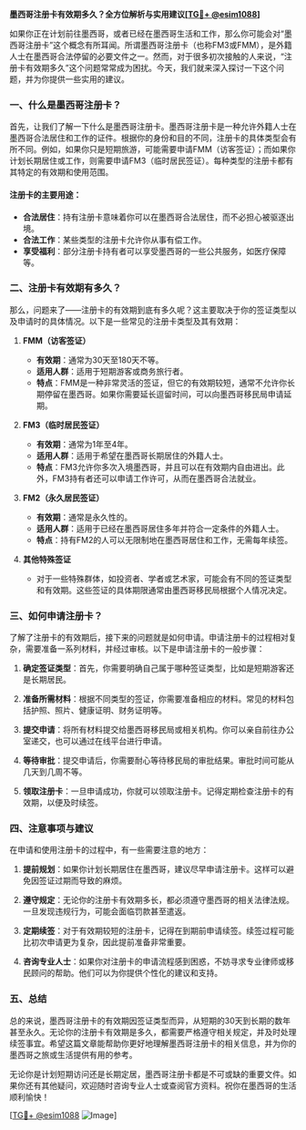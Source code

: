 **墨西哥注册卡有效期多久？全方位解析与实用建议[[TG💪+ @esim1088](https://t.me/s/esim1088)]**

如果你正在计划前往墨西哥，或者已经在墨西哥生活和工作，那么你可能会对“墨西哥注册卡”这个概念有所耳闻。所谓墨西哥注册卡（也称FM3或FMM），是外籍人士在墨西哥合法停留的必要文件之一。然而，对于很多初次接触的人来说，“注册卡有效期多久”这个问题常常成为困扰。今天，我们就来深入探讨一下这个问题，并为你提供一些实用的建议。

### 一、什么是墨西哥注册卡？

首先，让我们了解一下什么是墨西哥注册卡。墨西哥注册卡是一种允许外籍人士在墨西哥合法居住和工作的证件。根据你的身份和目的不同，注册卡的具体类型会有所不同。例如，如果你只是短期旅游，可能需要申请FMM（访客签证）；而如果你计划长期居住或工作，则需要申请FM3（临时居民签证）。每种类型的注册卡都有其特定的有效期和使用范围。

#### 注册卡的主要用途：
- **合法居住**：持有注册卡意味着你可以在墨西哥合法居住，而不必担心被驱逐出境。
- **合法工作**：某些类型的注册卡允许你从事有偿工作。
- **享受福利**：部分注册卡持有者可以享受墨西哥的一些公共服务，如医疗保障等。

### 二、注册卡有效期有多久？

那么，问题来了——注册卡的有效期到底有多久呢？这主要取决于你的签证类型以及申请时的具体情况。以下是一些常见的注册卡类型及其有效期：

1. **FMM（访客签证）**
   - **有效期**：通常为30天至180天不等。
   - **适用人群**：适用于短期游客或商务旅行者。
   - **特点**：FMM是一种非常灵活的签证，但它的有效期较短，通常不允许你长期停留在墨西哥。如果你需要延长逗留时间，可以向墨西哥移民局申请延期。

2. **FM3（临时居民签证）**
   - **有效期**：通常为1年至4年。
   - **适用人群**：适用于希望在墨西哥长期居住的外籍人士。
   - **特点**：FM3允许你多次入境墨西哥，并且可以在有效期内自由进出。此外，FM3持有者还可以申请工作许可，从而在墨西哥合法就业。

3. **FM2（永久居民签证）**
   - **有效期**：通常是永久性的。
   - **适用人群**：适用于已经在墨西哥居住多年并符合一定条件的外籍人士。
   - **特点**：持有FM2的人可以无限制地在墨西哥居住和工作，无需每年续签。

4. **其他特殊签证**
   - 对于一些特殊群体，如投资者、学者或艺术家，可能会有不同的签证类型和有效期。这些签证的具体期限通常由墨西哥移民局根据个人情况决定。

### 三、如何申请注册卡？

了解了注册卡的有效期后，接下来的问题就是如何申请。申请注册卡的过程相对复杂，需要准备一系列材料，并经过审核。以下是申请注册卡的一般步骤：

1. **确定签证类型**：首先，你需要明确自己属于哪种签证类型，比如是短期游客还是长期居民。
   
2. **准备所需材料**：根据不同类型的签证，你需要准备相应的材料。常见的材料包括护照、照片、健康证明、财务证明等。

3. **提交申请**：将所有材料提交给墨西哥移民局或相关机构。你可以亲自前往办公室递交，也可以通过在线平台进行申请。

4. **等待审批**：提交申请后，你需要耐心等待移民局的审批结果。审批时间可能从几天到几周不等。

5. **领取注册卡**：一旦申请成功，你就可以领取注册卡。记得定期检查注册卡的有效期，以便及时续签。

### 四、注意事项与建议

在申请和使用注册卡的过程中，有一些需要注意的地方：

1. **提前规划**：如果你计划长期居住在墨西哥，建议尽早申请注册卡。这样可以避免因签证过期而导致的麻烦。

2. **遵守规定**：无论你的注册卡有效期多长，都必须遵守墨西哥的相关法律法规。一旦发现违规行为，可能会面临罚款甚至遣返。

3. **定期续签**：对于有效期较短的注册卡，记得在到期前申请续签。续签过程可能比初次申请更为复杂，因此提前准备非常重要。

4. **咨询专业人士**：如果你对注册卡的申请流程感到困惑，不妨寻求专业律师或移民顾问的帮助。他们可以为你提供个性化的建议和支持。

### 五、总结

总的来说，墨西哥注册卡的有效期因签证类型而异，从短期的30天到长期的数年甚至永久。无论你的注册卡有效期是多久，都需要严格遵守相关规定，并及时处理续签事宜。希望这篇文章能帮助你更好地理解墨西哥注册卡的相关信息，并为你的墨西哥之旅或生活提供有用的参考。

无论你是计划短期访问还是长期定居，墨西哥注册卡都是不可或缺的重要文件。如果你还有其他疑问，欢迎随时咨询专业人士或查阅官方资料。祝你在墨西哥的生活顺利愉快！

[[TG💪+ @esim1088](https://t.me/s/esim1088) ![Image](https://i.postimg.cc/4NQfJmqS/Snipaste-2025-05-13-00-14-12.png)]
